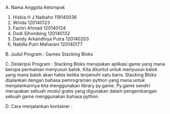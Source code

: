 A. Nama Anggota Kelompok
1. Hizkia H J Naibaho 118140036
2. Winda 120140123
3. Fachri Ahmad 120140124
4. Dodi Sihombing 120140132
5. Dandy Arkandhiya Putra 120140203
6. Nabilla Putri Maharani 120140177

B. Judul Program       : Games Stacking Bloks


C. Deskripsi Program   : Stacking Bloks merupakan aplikasi game yang mana berupa permainan menyusun balok. Kita dituntut untuk menyusun balok yang mana balok akan habis  ketika terpenuhi satu baris. Stacking Bloks dijalankan dengan bahasa pemrograman python yang mana untuk menjalankannya kita menggunakan library                          py.game. Py.game sendiri merupakan sebuah modul gratis yang digunakan  dalam pengembangan sebuah game menggunakan bahasa python.

D. Cara menjalankan kontainer :

